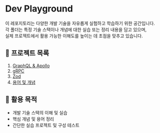 # Dev Playground

이 레포지토리는 다양한 개발 기술을 자유롭게 실험하고 학습하기 위한 공간입니다.  
각 폴더는 특정 기술 스택이나 개념에 대한 실습 또는 정리 내용을 담고 있으며,  
실제 프로젝트에서 활용 가능한 이해도를 높이는 데 초점을 맞추고 있습니다.

## 🧩 프로젝트 목록

1. [GraphQL & Apollo](./graphql-apollo)
2. [gRPC](./gRPC)
3. [Zod](./Zod)
4. [용어 및 개념](./concepts/)

## 🎯 활용 목적

- 개발 기술 스택의 이해 및 실습
- 핵심 개념 및 용어 정리
- 간단한 실습 프로젝트 및 구성 테스트
